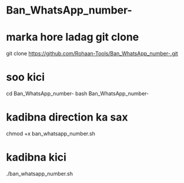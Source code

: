 # Ban_WhatsApp_number- 
# marka hore ladag git clone
git clone https://github.com/Rohaan-Tools/Ban_WhatsApp_number-.git

# soo kici 
cd Ban_WhatsApp_number-
bash Ban_WhatsApp_number-

# kadibna direction ka sax
chmod +x ban_whatsapp_number.sh

# kadibna kici 
./ban_whatsapp_number.sh
